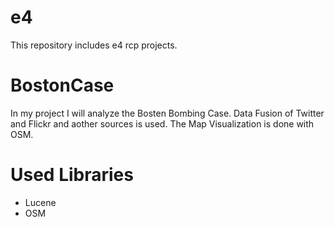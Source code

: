 # e4
This repository includes e4 rcp projects. 

# BostonCase
In my project I will analyze the Bosten Bombing Case.
Data Fusion of Twitter and Flickr and aother sources is used.
The Map Visualization is done with OSM.

# Used Libraries
- Lucene
- OSM
